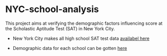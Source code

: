 # NYC-school-analysis
This project aims at verifying the  demographic factors influencing  score at the Scholastic Aptitude Test (SAT) in New York City.


* New York City makes all high school SAT test data [availabel here](https://data.cityofnewyork.us/Education/2012-SAT-Results/f9bf-2cp4)


* Demographic data for each school can be gotten [here](https://data.cityofnewyork.us/Education/2014-2015-DOE-High-School-Directory/n3p6-zve2)
